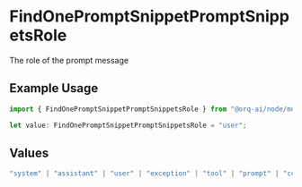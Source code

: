 # FindOnePromptSnippetPromptSnippetsRole

The role of the prompt message

## Example Usage

```typescript
import { FindOnePromptSnippetPromptSnippetsRole } from "@orq-ai/node/models/operations";

let value: FindOnePromptSnippetPromptSnippetsRole = "user";
```

## Values

```typescript
"system" | "assistant" | "user" | "exception" | "tool" | "prompt" | "correction" | "expected_output"
```